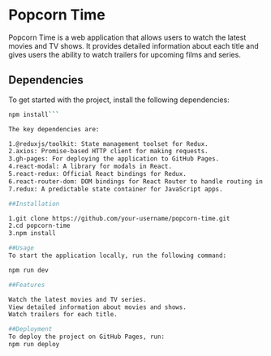 # Popcorn Time

Popcorn Time is a web application that allows users to watch the latest movies and TV shows. It provides detailed information about each title and gives users the ability to watch trailers for upcoming films and series.

## Dependencies

To get started with the project, install the following dependencies:

```bash
npm install```

The key dependencies are:

1.@reduxjs/toolkit: State management toolset for Redux.
2.axios: Promise-based HTTP client for making requests.
3.gh-pages: For deploying the application to GitHub Pages.
4.react-modal: A library for modals in React.
5.react-redux: Official React bindings for Redux.
6.react-router-dom: DOM bindings for React Router to handle routing in the application.
7.redux: A predictable state container for JavaScript apps.

##Installation

1.git clone https://github.com/your-username/popcorn-time.git
2.cd popcorn-time
3.npm install

##Usage
To start the application locally, run the following command:

npm run dev

##Features

Watch the latest movies and TV series.
View detailed information about movies and shows.
Watch trailers for each title.

##Deployment
To deploy the project on GitHub Pages, run:
npm run deploy


